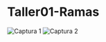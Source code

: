 # Taller01-Ramas
![Captura 1]([Foto1.jpg](https://github.com/JuanAyala619/Taller01-Ramas/blob/artista/Imagenes/Foto1.jpg))
![Captura 2]([Foto2.jpg](https://github.com/JuanAyala619/Taller01-Ramas/blob/artista/Imagenes/Foto2.jpg))
